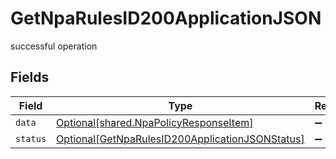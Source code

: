 # GetNpaRulesID200ApplicationJSON

successful operation


## Fields

| Field                                                                                                               | Type                                                                                                                | Required                                                                                                            | Description                                                                                                         |
| ------------------------------------------------------------------------------------------------------------------- | ------------------------------------------------------------------------------------------------------------------- | ------------------------------------------------------------------------------------------------------------------- | ------------------------------------------------------------------------------------------------------------------- |
| `data`                                                                                                              | [Optional[shared.NpaPolicyResponseItem]](../../models/shared/npapolicyresponseitem.md)                              | :heavy_minus_sign:                                                                                                  | N/A                                                                                                                 |
| `status`                                                                                                            | [Optional[GetNpaRulesID200ApplicationJSONStatus]](../../models/operations/getnparulesid200applicationjsonstatus.md) | :heavy_minus_sign:                                                                                                  | N/A                                                                                                                 |